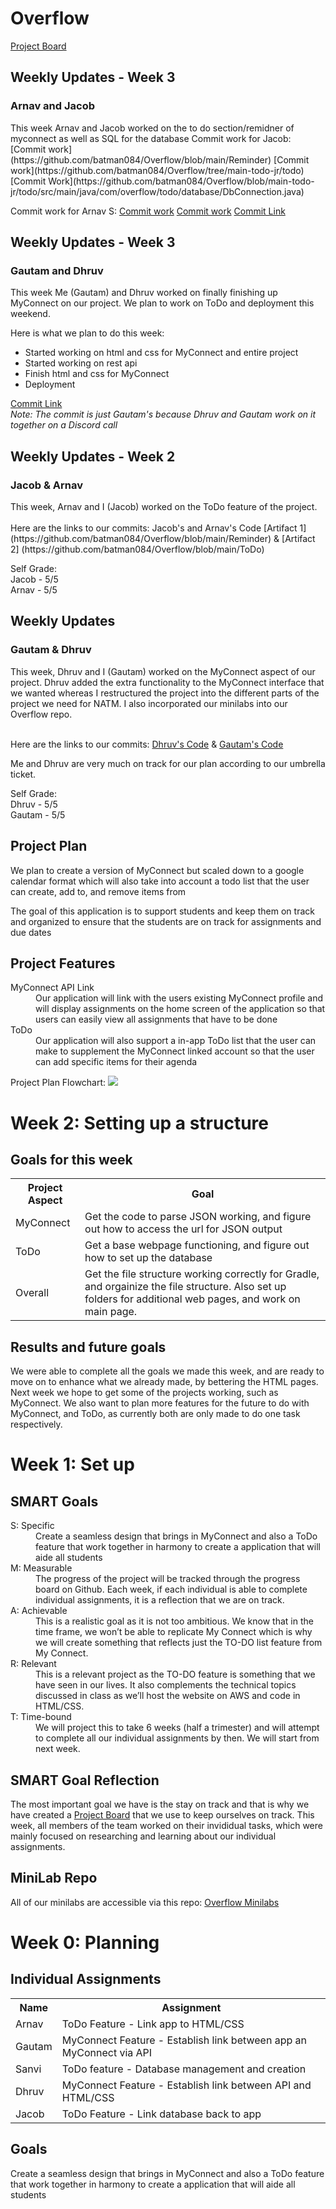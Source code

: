 # Overflow
[Project Board](https://github.com/batman084/Overflow/projects/1)

<h2>Weekly Updates - Week 3</h>
<h3>Arnav and Jacob</h3>
This week Arnav and Jacob worked on the to do section/remidner of myconnect as well as SQL for the database
Commit work for Jacob: [Commit work](https://github.com/batman084/Overflow/blob/main/Reminder)
[Commit work](https://github.com/batman084/Overflow/tree/main-todo-jr/todo)
[Commit Work](https://github.com/batman084/Overflow/blob/main-todo-jr/todo/src/main/java/com/overflow/todo/database/DbConnection.java)

Commit work for Arnav S: [Commit work](https://github.com/batman084/Overflow/blob/main/menu/src/main/resources/templates/ToDOmyconnect.html)
[Commit work](https://github.com/batman084/Overflow/blob/main/menu/src/main/resources/templates/Reminder.html)
[Commit Link](https://github.com/batman084/Overflow/blob/main/menu/src/main/resources/templates/index.html)


<h2>Weekly Updates - Week 3</h>
<h3>Gautam and Dhruv</h3>
This week Me (Gautam) and Dhruv worked on finally finishing up MyConnect on our project. We plan to work on ToDo and deployment this weekend.  

Here is what we plan to do this week:  

- Started working on html and css for MyConnect and entire project
- Started working on rest api
- Finish html and css for MyConnect
- Deployment

[Commit Link](https://github.com/batman084/Overflow/commit/cebfe1484eba0d5194957be7b1fc9d89bffe99cd)  
*Note: The commit is just Gautam's because Dhruv and Gautam work on it together on a Discord call*

<h2>Weekly Updates - Week 2</h2>
<h3>Jacob & Arnav</h3>
This week, Arnav and I (Jacob) worked on the ToDo feature of the project.  
<br><br>
Here are the links to our commits: Jacob's and Arnav's Code [Artifact 1](https://github.com/batman084/Overflow/blob/main/Reminder) & [Artifact 2] (https://github.com/batman084/Overflow/blob/main/ToDo)

Self Grade:  
Jacob - 5/5  
Arnav - 5/5  

<h2>Weekly Updates </h2>
<h3>Gautam & Dhruv</h3>
This week, Dhruv and I (Gautam) worked on the MyConnect aspect of our project. Dhruv added the extra functionality to the MyConnect interface that we wanted whereas I restructured the project into the different parts of the project we need for NATM. I also incorporated our minilabs into our Overflow repo.  
<br><br>

Here are the links to our commits: [Dhruv's Code](https://github.com/batman084/Overflow/commit/7388f3de684b0c8863a3dfae117afe8bc1d52433) & [Gautam's Code](https://github.com/batman084/Overflow/commit/5b0d6b19b5f3b984e7ca2259804c71e6c84989ef)

Me and Dhruv are very much on track for our plan according to our umbrella ticket. 

Self Grade:  
Dhruv - 5/5  
Gautam - 5/5  

<h2>Project Plan</h2>
<p> We plan to create a version of MyConnect but scaled down to a google calendar format which will also take into account a todo list that the user can create, add to, and remove items from </p>

The goal of this application is to support students and keep them on track and organized to ensure that the students are on track for assignments and due dates  
<h2> Project Features </h2>
<dl>
  <dt>MyConnect API Link</dt>
  <dd>Our application will link with the users existing MyConnect profile and will display assignments on the home screen of the application so that users can easily view all    assignments that have to be done</dd>
  <dt>ToDo</dt>  
  <dd>Our application will also support a in-app ToDo list that the user can make to supplement the MyConnect linked account so that the user can add specific items for their agenda</dd> 

Project Plan Flowchart: ![](https://github.com/batman084/Overflow/blob/main/menu/src/main/resources/pictures/project%20plan%20flowchart.png)

</dl>

<h1>Week 2: Setting up a structure </h1>


<h2>Goals for this week</h2>
<table>
  <tr>
    <th>Project Aspect</th>
    <th>Goal</th>
  </tr>
  <tr>
    <td>MyConnect</td>
    <td>Get the code to parse JSON working, and figure out how to access the url for JSON output</td>
  </tr>
  <tr>
    <td>ToDo</td>
    <td>Get a base webpage functioning, and figure out how to set up the database</td>
  </tr>
  <tr>
    <td>Overall</td>
    <td>Get the file structure working correctly for Gradle, and orgainize the file structure. Also set up folders for additional web pages, and work on main page.</td>
  </tr>

</table>

<h2>Results and future goals</h2>
<p>We were able to complete all the goals we made this week, and are ready to move on to enhance what we already made, by bettering the HTML pages. Next week we hope to get some of the projects working, such as MyConnect. We also want to plan more features for the future to do with MyConnect, and ToDo, as currently both are only made to do one task respectively.</p>




<h1>Week 1: Set up </h1>
<h2>SMART Goals </h2>
<d1>
  <dt>S: Specific</dt>
  <dd>Create a seamless design that brings in MyConnect and also a ToDo feature that work together in harmony to create a application that will aide all students</dd>
  <dt>M: Measurable</dt>
  <dd>The progress of the project will be tracked through the progress board on Github. Each week, if each individual is able to complete individual assignments, it is a reflection that we are on track.</dd>
  <dt>A: Achievable</dt>
  <dd>This is a realistic goal as it is not too ambitious. We know that in the time frame, we won’t be able to replicate My Connect which is why we will create something that reflects just the TO-DO list feature from My Connect.</dd>
  <dt>R: Relevant</dt>
  <dd>This is a relevant project as the TO-DO feature is something that we have seen in our lives. It also complements the technical topics discussed in class as we’ll host the website on AWS and code in HTML/CSS.</dd>
  <dt>T: Time-bound</dt>
  <dd>We will project this to take 6 weeks (half a trimester) and will attempt to complete all our individual assignments by then. We will start from next week.</dd>
</d1>

<h2>SMART Goal Reflection </h2>
The most important goal we have is the stay on track and that is why we have created a <a href="https://github.com/batman084/Overflow/projects/1">Project Board</a> that we use to keep ourselves on track. This week, all members of the team worked on their invididual tasks, which were mainly focused on researching and learning about our individual assignments.

<h2>MiniLab Repo </h2>
All of our minilabs are accessible via this repo: <a href="https://github.com/batman084/Overflow-Minilabs">Overflow Minilabs</a>



<h1>Week 0: Planning </h1>


<h2>Individual Assignments</h2>
<table>
  <tr>
    <th>Name</th>
    <th>Assignment</th>
  </tr>
  <tr>
    <td>Arnav</td>
    <td>ToDo Feature - Link app to HTML/CSS</td>
  </tr>
  <tr>
    <td>Gautam</td>
    <td>MyConnect Feature - Establish link between app an MyConnect via API</td>
  </tr>
  <tr>
    <td>Sanvi</td>
    <td>ToDo feature - Database management and creation</td>
  </tr>
  <tr>
    <td>Dhruv</td>
    <td>MyConnect Feature - Establish link between API and HTML/CSS</td>
  </tr>
  <tr>
    <td>Jacob</td>
    <td>ToDo Feature - Link database back to app</td>
</table>

<h2>Goals</h2>
<p>Create a seamless design that brings in MyConnect and also a ToDo feature that work together in harmony to create a application that will aide all students</p>


